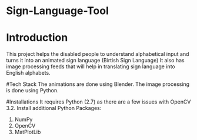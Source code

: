 # Sign-Language-Tool
# Introduction
This project helps the disabled people to understand alphabetical input and turns it into an animated sign language (Birtish Sign Language)
It also has image processing feeds that will help in translating sign language into English alphabets.

#Tech Stack
The animations are done using Blender.
The image processing is done using Python.

#Installations
It requires Python (2.7) as there are a few issues with OpenCV 3.2.
Install additional Python Packages:
  1. NumPy
  2. OpenCV
  3. MatPlotLib
